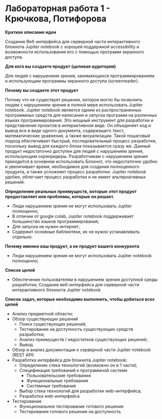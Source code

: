 # Лабораторная работа 1 - Крючкова, Потифорова

**Краткое описание идеи**

Создание Веб-интерфейса для серверной части интерактивного блокнота Jupiter notebook с хорошей поддержкой accessibility и возможности использования его с помощью программ экранного доступа.  


**Для кого вы создаете продукт (целевая аудитория)**

Для людей с нарушением зрения, занимающихся программированием и использующим программы экранного доступа (screenreader). 

**Почему вы создаете этот продукт**

Потому что не существует решения, которое могло бы позволить людям с нарушением зрения в полной мере использовать Jupiter notebook. Jupiter notebook является одним из распространенных программных средств для написания и запуска программ на различных языках программирования. Это мощный инструмент для разработки и представления проектов в интерактивном виде. Он объединяет код и вывод все в виде одного документа, содержащего текст, математические уравнения, а также визуализации.
Такой пошаговый подход обеспечивает быстрый, последовательный процесс разработки, поскольку вывод для каждого блока показывается сразу же.
Данный продукт недостаточно доступен для людей с нарушением зрения, использующим скринридеры. Разработчикам с нарушением зрения приходится в основном использовать Блокнот, что недостаточно удобно и увеличивает время, необходимое для создания полноценного продукта, а также усложняет процесс разработки. Jupiter notebook удобен, облегчает процесс разработки и не имеет альтернативных решений.   

**Определение реальных преимуществ, которые этот продукт предоставляет или проблемы, которые он решает.**

- Люди нарушением зрения не могут использовать Jupiter полноценно;
- В отличии от google colab, Jupiter notebook поддерживает большинство языков программирования;
- Для запуска не нужен интернет;
- Содержит основные библиотеки, их не нужно устанавливать отдельно.

**Почему именно ваш продукт, а не продукт вашего конкурента**

- Люди нарушением зрения не могут использовать Jupiter notebook полноценно;

**Список целей**

- Обеспечение пользователям в нарушением зрения доступной среды разработки;
Создание веб-интерфейса для серверной части интерактивного блокнота Jupiter notebook 

**Список задач, которые необходимо выполнить, чтобы добиться всех целей**

- Анализ предметной области;
- Обзор существующих решений
    - Поиск существующих решений;
    - Тестирование на доступность существующих средств разработки;
    - Анализ преимуществ / недостатков существующих решений;
    - Вывод
- Обзор и анализ документации к серверной части Jupiter notebook (REST API)
- Разработка интерфейса для блокнота Jupiter notebook:
    - Определение стека технологий (возможно он в 1 части);
    - Спецификация требований к программной системе
        - Пользовательские требования
        - Функциональные требования
        - Системные требования
    - Выбор стека технологий для разработки web-интерфейса;
    - Разработка web-интерфейса
- Тестирование
    - Функциональное тестирование готового решения
    - Тестирование готового решения на доступность